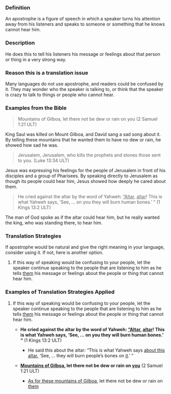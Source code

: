 
### Definition

An apostrophe is a figure of speech in which a speaker turns his attention away from his listeners and speaks to someone or something that he knows cannot hear him.

### Description

He does this to tell his listeners his message or feelings about that person or thing in a very strong way.

### Reason this is a translation issue

Many languages do not use apostrophe, and readers could be confused by it. They may wonder who the speaker is talking to, or think that the speaker is crazy to talk to things or people who cannot hear.

### Examples from the Bible

>Mountains of Gilboa, let there not be dew or rain on you  (2 Samuel 1:21 ULT)

King Saul was killed on Mount Gilboa, and David sang a sad song about it. By telling these mountains that he wanted them to have no dew or rain, he showed how sad he was.

>Jerusalem, Jerusalem, who kills the prophets and stones those sent to you.  (Luke 13:34 ULT)

Jesus was expressing his feelings for the people of Jerusalem in front of his disciples and a group of Pharisees. By speaking directly to Jerusalem as though its people could hear him, Jesus showed how deeply he cared about them.

>He cried against the altar by the word of Yahweh: <u>“Altar</u>, <u>altar</u>! This is what Yahweh says, ‘See, … on you they will burn human bones.’ “  (1 Kings 13:2 ULT)

The man of God spoke as if the altar could hear him, but he really wanted the king, who was standing there, to hear him.

### Translation Strategies

If apostrophe would be natural and give the right meaning in your language, consider using it. If not, here is another option.

1. If this way of speaking would be confusing to your people, let the speaker continue speaking to the people that are listening to him as he tells <u>them</u> his message or feelings about the people or thing that cannot hear him.

### Examples of Translation Strategies Applied

1. If this way of speaking would be confusing to your people, let the speaker continue speaking to the people that are listening to him as he tells <u>them</u> his message or feelings about the people or thing that cannot hear him.

    * **He cried against the altar by the word of Yahweh: <u>“Altar</u>, <u>altar</u>! This is what Yahweh says, ‘See, … on you they will burn human bones.’ “**  (1 Kings 13:2 ULT)
        * He said this about the altar: “This is what Yahweh says <u>about this altar.</u> ‘See, … they will burn people’s bones on <u>it</u>.’ “

    * **<u>Mountains of Gilboa</u>, let there not be dew or rain on <u>you</u>**  (2 Samuel 1:21 ULT)
        * <u>As for these mountains of Gilboa</u>, let there not be dew or rain on <u>them</u>

